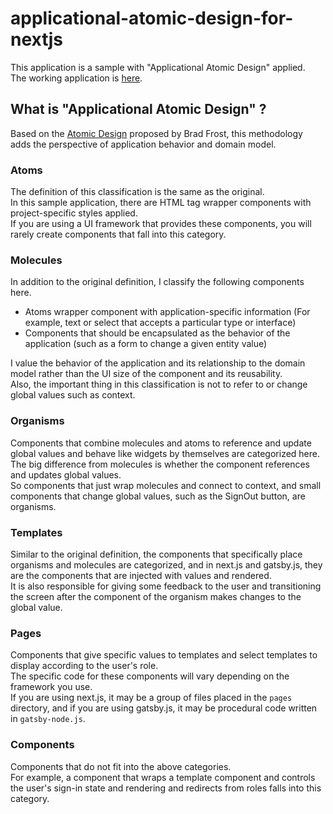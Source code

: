 # applicational-atomic-design-for-nextjs
This application is a sample with "Applicational Atomic Design" applied.  
The working application is [here](https://applicational-atomic-design-for-nextjs.vercel.app/about).  

## What is "Applicational Atomic Design" ?
Based on the [Atomic Design](https://bradfrost.com/blog/post/atomic-web-design/) proposed by Brad Frost, this methodology adds the perspective of application behavior and domain model.  

### Atoms
The definition of this classification is the same as the original.  
In this sample application, there are HTML tag wrapper components with project-specific styles applied.  
If you are using a UI framework that provides these components, you will rarely create components that fall into this category.  

### Molecules
In addition to the original definition, I classify the following components here.

+ Atoms wrapper component with application-specific information (For example, text or select that accepts a particular type or interface)
+ Components that should be encapsulated as the behavior of the application (such as a form to change a given entity value)

I value the behavior of the application and its relationship to the domain model rather than the UI size of the component and its reusability.  
Also, the important thing in this classification is not to refer to or change global values ​​such as context.  

### Organisms
Components that combine molecules and atoms to reference and update global values ​​and behave like widgets by themselves are categorized here.  
The big difference from molecules is whether the component references and updates global values.  
So components that just wrap molecules and connect to context, and small components that change global values, such as the SignOut button, are organisms.  

### Templates
Similar to the original definition, the components that specifically place organisms and molecules are categorized, and in next.js and gatsby.js, they are the components that are injected with values ​​and rendered.  
It is also responsible for giving some feedback to the user and transitioning the screen after the component of the organism makes changes to the global value.  

### Pages
Components that give specific values ​​to templates and select templates to display according to the user's role.  
The specific code for these components will vary depending on the framework you use.  
If you are using next.js, it may be a group of files placed in the `pages` directory, and if you are using gatsby.js, it may be procedural code written in `gatsby-node.js`.  

### Components
Components that do not fit into the above categories.  
For example, a component that wraps a template component and controls the user's sign-in state and rendering and redirects from roles falls into this category.  
